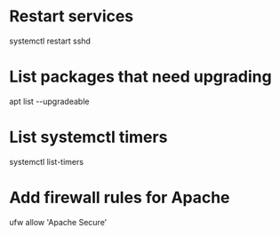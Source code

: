 # Restart services
systemctl restart sshd

# List packages that need upgrading
apt list --upgradeable

# List systemctl timers
systemctl list-timers

# Add firewall rules for Apache
ufw allow 'Apache Secure'
